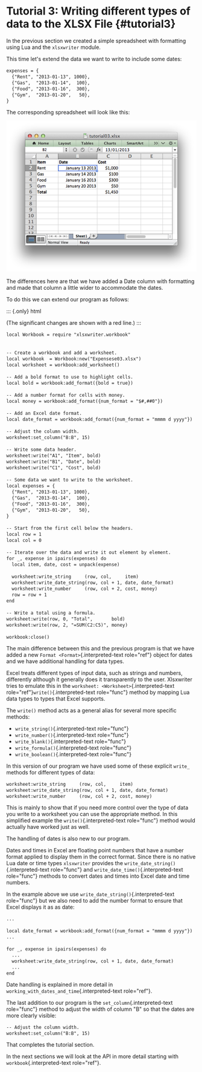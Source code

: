 Tutorial 3: Writing different types of data to the XLSX File {#tutorial3}
============================================================

In the previous section we created a simple spreadsheet with formatting
using Lua and the `xlsxwriter` module.

This time let\'s extend the data we want to write to include some dates:

    expenses = {
      {"Rent", "2013-01-13", 1000},
      {"Gas",  "2013-01-14",  100},
      {"Food", "2013-01-16",  300},
      {"Gym",  "2013-01-20",   50},
    }

The corresponding spreadsheet will look like this:

![](_images/tutorial03.png)

The differences here are that we have added a Date column with
formatting and made that column a little wider to accommodate the dates.

To do this we can extend our program as follows:

::: {.only}
html

(The significant changes are shown with a red line.)
:::

``` {.lua}
local Workbook = require "xlsxwriter.workbook"


-- Create a workbook and add a worksheet.
local workbook  = Workbook:new("Expensese03.xlsx")
local worksheet = workbook:add_worksheet()

-- Add a bold format to use to highlight cells.
local bold = workbook:add_format({bold = true})

-- Add a number format for cells with money.
local money = workbook:add_format({num_format = "$#,##0"})

-- Add an Excel date format.
local date_format = workbook:add_format({num_format = "mmmm d yyyy"})

-- Adjust the column width.
worksheet:set_column("B:B", 15)

-- Write some data header.
worksheet:write("A1", "Item", bold)
worksheet:write("B1", "Date", bold)
worksheet:write("C1", "Cost", bold)

-- Some data we want to write to the worksheet.
local expenses = {
  {"Rent", "2013-01-13", 1000},
  {"Gas",  "2013-01-14",  100},
  {"Food", "2013-01-16",  300},
  {"Gym",  "2013-01-20",   50},
}

-- Start from the first cell below the headers.
local row = 1
local col = 0

-- Iterate over the data and write it out element by element.
for _, expense in ipairs(expenses) do
  local item, date, cost = unpack(expense)

  worksheet:write_string     (row, col,     item)
  worksheet:write_date_string(row, col + 1, date, date_format)
  worksheet:write_number     (row, col + 2, cost, money)
  row = row + 1
end

-- Write a total using a formula.
worksheet:write(row, 0, "Total",       bold)
worksheet:write(row, 2, "=SUM(C2:C5)", money)

workbook:close()
```

The main difference between this and the previous program is that we
have added a new `Format <Format>`{.interpreted-text role="ref"} object
for dates and we have additional handling for data types.

Excel treats different types of input data, such as strings and numbers,
differently although it generally does it transparently to the user.
Xlsxwriter tries to emulate this in the
`worksheet: <Worksheet>`{.interpreted-text
role="ref"}`write()`{.interpreted-text role="func"} method by mapping
Lua data types to types that Excel supports.

The `write()` method acts as a general alias for several more specific
methods:

-   `write_string()`{.interpreted-text role="func"}
-   `write_number()`{.interpreted-text role="func"}
-   `write_blank()`{.interpreted-text role="func"}
-   `write_formula()`{.interpreted-text role="func"}
-   `write_boolean()`{.interpreted-text role="func"}

In this version of our program we have used some of these explicit
`write_` methods for different types of data:

    worksheet:write_string     (row, col,     item)
    worksheet:write_date_string(row, col + 1, date, date_format)
    worksheet:write_number     (row, col + 2, cost, money)

This is mainly to show that if you need more control over the type of
data you write to a worksheet you can use the appropriate method. In
this simplified example the `write()`{.interpreted-text role="func"}
method would actually have worked just as well.

The handling of dates is also new to our program.

Dates and times in Excel are floating point numbers that have a number
format applied to display them in the correct format. Since there is no
native Lua date or time types `xlsxwriter` provides the
`write_date_string()`{.interpreted-text role="func"} and
`write_date_time()`{.interpreted-text role="func"} methods to convert
dates and times into Excel date and time numbers.

In the example above we use `write_date_string()`{.interpreted-text
role="func"} but we also need to add the number format to ensure that
Excel displays it as as date:

    ...

    local date_format = workbook:add_format({num_format = "mmmm d yyyy"})
    ...

    for _, expense in ipairs(expenses) do
      ...
      worksheet:write_date_string(row, col + 1, date, date_format)
      ...
    end

Date handling is explained in more detail in
`working_with_dates_and_time`{.interpreted-text role="ref"}.

The last addition to our program is the `set_column`{.interpreted-text
role="func"} method to adjust the width of column \"B\" so that the
dates are more clearly visible:

    -- Adjust the column width.
    worksheet:set_column("B:B", 15)

That completes the tutorial section.

In the next sections we will look at the API in more detail starting
with `workbook`{.interpreted-text role="ref"}.
